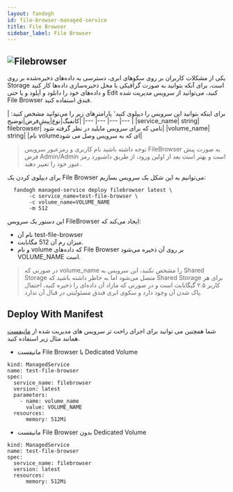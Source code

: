 ```yaml
---
layout: fandogh
id: file-browser-managed-service
title: File Browser
sidebar_label: File Browser
---
```


## ![Filebrowser](/img/docs/file-browser-managed-service.png "Filebrowseer")

یکی از مشکلات کاربران بر روی سکو‌های ابری، دسترسی به داده‌های ذخیره‌شده بر روی Storage است، برای آنکه بتوانید به صورت گرافیکی با محل ذخیره‌سازی داده‌ها کار کنید و داده‌های خود را دانلود و آپلود و یا حتی Edit کنید، می‌توانید از سرویس مدیریت شده File Browser فندق استفاده کنید.

برای اینکه بتوانید این سرویس را دیپلوی کنید٬ پارامتر‌های زیر را می‌توانید مشخص کنید:
|کانفیگ|نوع|پیش‌فرض|توضیح|
|---	|---	|---	|---	|
|service_name| string| filebrowser| نامی که برای سرویس مایلید در نظر گرفته شود|
|volume_name| string| |نام volumeای که به سرویس وصل می شود|

> توجه داشته باشید نام کاربری و رمزعبور سرویس FileBrowser به صورت پیش فرض Admin/Admin است و بهتر است بعد از اولین ورود، از طریق داشبورد رمز عبور خود را تغییر دهید.

برای دیپلوی کردن یک File Browser می‌توانیم به این شکل یک سرویس بسازیم:
```
  fandogh managed-service deploy filebrowser latest \
       -c service_name=test-file-browser \
       -c volume_name=VOLUME_NAME
       -m 512
```
این دستور یک سرویس FileBrowser ایجاد می‌کند که:
* نام آن test-file-browser
* میزان رم آن 512 مگابایت.
* و نام volume که داده‌های File Browser بر روی آن ذخیره می‌شود VOLUME_NAME است.

> در صورتی که volume_name را مشخص نکنید، این سرویس به Shared Storage متصل می‌شود اما به خاطر داشته باشید که Shared Storage برای هر کاربر ۲.۵ گیگابایت است و در صورتی که مازاد آن داده‌ای را ذخیره کنید، احتمال پاک شدن آن وجود دارد و سکوی ابری فندق مسئولیتی در قبال آن ندارد.

## Deploy With Manifest
  

شما همچنین می توانید برای اجرای راحت تر سرویس های مدیریت شده از [مانیفست](https://docs.fandogh.cloud/docs/service-manifest.html) همانند مثال زیر استفاده کنید.

- مانیفست File Browser با Dedicated Volume
```
kind: ManagedService
name: test-file-browser
spec:
  service_name: filebrowser
  version: latest
  parameters:
    - name: volume_name
      value: VOLUME_NAME
  resources:
      memory: 512Mi
```

- مانیفست File Browser بدون Dedicated Volume
```
kind: ManagedService
name: test-file-browser
spec:
  service_name: filebrowser
  version: latest
  resources:
      memory: 512Mi
```
